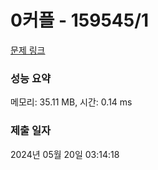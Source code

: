 # 0커플 - 159545/1 

[문제 링크](https://level.goorm.io/exam/159545/0%EC%BB%A4%ED%94%8C/quiz/1) 

### 성능 요약

메모리: 35.11 MB, 시간: 0.14 ms

### 제출 일자

2024년 05월 20일 03:14:18


